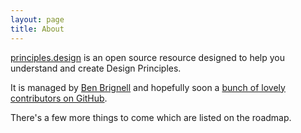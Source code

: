 ```yaml
---
layout: page
title: About
---
```

[principles.design](https://principles.design) is an open source resource designed to help you understand and create Design Principles.

It is managed by [Ben Brignell](https://twitter.com/benbrignell) and hopefully soon a [bunch of lovely contributors on GitHub](https://github.com/benbrignell/design-principles/graphs/contributors).

There's a few more things to come which are listed on the roadmap.
